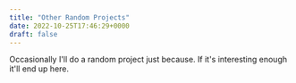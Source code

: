 ```yaml
---
title: "Other Random Projects"
date: 2022-10-25T17:46:29+0000
draft: false
---
```

Occasionally I'll do a random project just because. If it's interesting enough
it'll end up here.